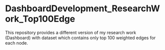 # DashboardDevelopment_ResearchWork_Top100Edge
This repository provides a different version of my research work (Dashboard) with dataset which contains only top 100 weighted edges for each node.
